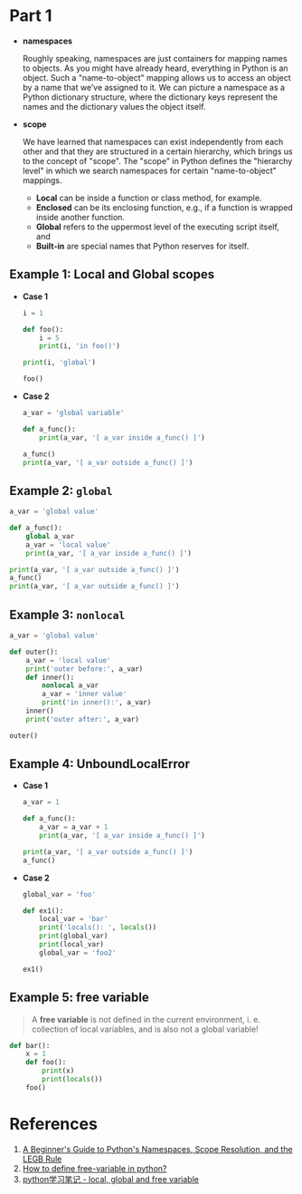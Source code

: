 # Part 1

- **namespaces**

    Roughly speaking, namespaces are just containers for mapping names to objects. As you might have already heard, everything in Python is an object. Such a "name-to-object" mapping allows us to access an object by a name that we’ve assigned to it. We can picture a namespace as a Python dictionary structure, where the dictionary keys represent the names and the dictionary values the object itself.

- **scope**

    We have learned that namespaces can exist independently from each other and that they are structured in a certain hierarchy, which brings us to the concept of "scope". The "scope" in Python defines the "hierarchy level" in which we search namespaces for certain "name-to-object" mappings.

    - **Local** can be inside a function or class method, for example.
    - **Enclosed** can be its enclosing function, e.g., if a function is wrapped inside another function.
    - **Global** refers to the uppermost level of the executing script itself, and
    - **Built-in** are special names that Python reserves for itself.

## Example 1: Local and Global scopes

- **Case 1**

    ```python
    i = 1

    def foo():
        i = 5
        print(i, 'in foo()')

    print(i, 'global')

    foo()
    ```

- **Case 2**

    ```python
    a_var = 'global variable'

    def a_func():
        print(a_var, '[ a_var inside a_func() ]')

    a_func()
    print(a_var, '[ a_var outside a_func() ]')
    ```

## Example 2: `global`

```python
a_var = 'global value'

def a_func():
    global a_var
    a_var = 'local value'
    print(a_var, '[ a_var inside a_func() ]')

print(a_var, '[ a_var outside a_func() ]')
a_func()
print(a_var, '[ a_var outside a_func() ]')
```

## Example 3: `nonlocal`

```python
a_var = 'global value'

def outer():
    a_var = 'local value'
    print('outer before:', a_var)
    def inner():
        nonlocal a_var
        a_var = 'inner value'
        print('in inner():', a_var)
    inner()
    print('outer after:', a_var)

outer()
```

## Example 4: UnboundLocalError

- **Case 1**

    ```python
    a_var = 1

    def a_func():
        a_var = a_var + 1
        print(a_var, '[ a_var inside a_func() ]')

    print(a_var, '[ a_var outside a_func() ]')
    a_func()
    ```

- **Case 2**

    ```python
    global_var = 'foo'

    def ex1():
        local_var = 'bar'
        print('locals(): ', locals())
        print(global_var)
        print(local_var)
        global_var = 'foo2'

    ex1()
    ```

## Example 5: free variable

> A **free variable** is not defined in the current environment, i. e. collection of local variables, and is also not a global variable!

```python
def bar():
    x = 1
    def foo():
        print(x)
        print(locals())
    foo()
```

# References

1. [A Beginner's Guide to Python's Namespaces, Scope Resolution, and the LEGB Rule](https://sebastianraschka.com/Articles/2014_python_scope_and_namespaces.html)
2. [How to define free-variable in python?](https://stackoverflow.com/questions/12919278/how-to-define-free-variable-in-python)
3. [python学习笔记 - local, global and free variable](https://www.jianshu.com/p/e1fd4f14136a)
